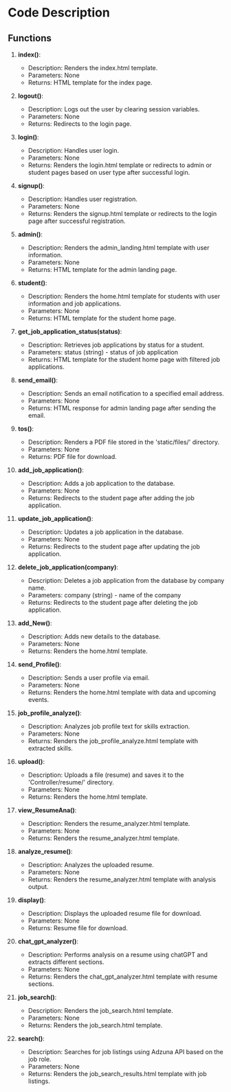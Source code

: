 # Code Description
## Functions

1. **index()**: 
   - Description: Renders the index.html template.
   - Parameters: None
   - Returns: HTML template for the index page.

2. **logout()**:
   - Description: Logs out the user by clearing session variables.
   - Parameters: None
   - Returns: Redirects to the login page.

3. **login()**:
   - Description: Handles user login.
   - Parameters: None
   - Returns: Renders the login.html template or redirects to admin or student pages based on user type after successful login.

4. **signup()**:
   - Description: Handles user registration.
   - Parameters: None
   - Returns: Renders the signup.html template or redirects to the login page after successful registration.

5. **admin()**:
   - Description: Renders the admin_landing.html template with user information.
   - Parameters: None
   - Returns: HTML template for the admin landing page.

6. **student()**:
   - Description: Renders the home.html template for students with user information and job applications.
   - Parameters: None
   - Returns: HTML template for the student home page.

7. **get_job_application_status(status)**:
   - Description: Retrieves job applications by status for a student.
   - Parameters: status (string) - status of job application
   - Returns: HTML template for the student home page with filtered job applications.

8. **send_email()**:
   - Description: Sends an email notification to a specified email address.
   - Parameters: None
   - Returns: HTML response for admin landing page after sending the email.

9. **tos()**:
   - Description: Renders a PDF file stored in the 'static/files/' directory.
   - Parameters: None
   - Returns: PDF file for download.

10. **add_job_application()**:
    - Description: Adds a job application to the database.
    - Parameters: None
    - Returns: Redirects to the student page after adding the job application.

11. **update_job_application()**:
    - Description: Updates a job application in the database.
    - Parameters: None
    - Returns: Redirects to the student page after updating the job application.

12. **delete_job_application(company)**:
    - Description: Deletes a job application from the database by company name.
    - Parameters: company (string) - name of the company
    - Returns: Redirects to the student page after deleting the job application.

13. **add_New()**:
    - Description: Adds new details to the database.
    - Parameters: None
    - Returns: Renders the home.html template.

14. **send_Profile()**:
    - Description: Sends a user profile via email.
    - Parameters: None
    - Returns: Renders the home.html template with data and upcoming events.

15. **job_profile_analyze()**:
    - Description: Analyzes job profile text for skills extraction.
    - Parameters: None
    - Returns: Renders the job_profile_analyze.html template with extracted skills.

16. **upload()**:
    - Description: Uploads a file (resume) and saves it to the 'Controller/resume/' directory.
    - Parameters: None
    - Returns: Renders the home.html template.

17. **view_ResumeAna()**:
    - Description: Renders the resume_analyzer.html template.
    - Parameters: None
    - Returns: Renders the resume_analyzer.html template.

18. **analyze_resume()**:
    - Description: Analyzes the uploaded resume.
    - Parameters: None
    - Returns: Renders the resume_analyzer.html template with analysis output.

19. **display()**:
    - Description: Displays the uploaded resume file for download.
    - Parameters: None
    - Returns: Resume file for download.

20. **chat_gpt_analyzer()**:
    - Description: Performs analysis on a resume using chatGPT and extracts different sections.
    - Parameters: None
    - Returns: Renders the chat_gpt_analyzer.html template with resume sections.

21. **job_search()**:
    - Description: Renders the job_search.html template.
    - Parameters: None
    - Returns: Renders the job_search.html template.

22. **search()**:
    - Description: Searches for job listings using Adzuna API based on the job role.
    - Parameters: None
    - Returns: Renders the job_search_results.html template with job listings.
